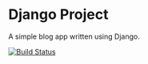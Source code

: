 # Django Project

A simple blog app written using Django.

[![Build Status](https://travis-ci.com/cgaynor91/django-blog.svg?branch=master)](https://travis-ci.com/cgaynor91/django-blog)